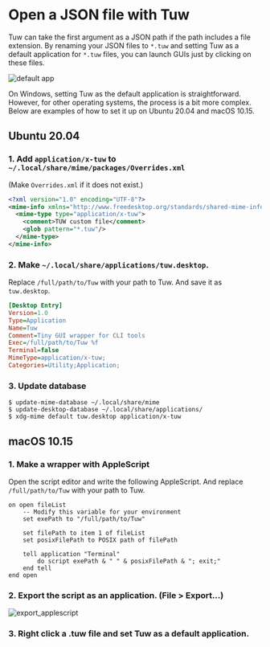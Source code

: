 # Open a JSON file with Tuw

Tuw can take the first argument as a JSON path if the path includes a file extension. 
By renaming your JSON files to `*.tuw` and setting Tuw as a default application for `*.tuw` files, 
you can launch GUIs just by clicking on these files.  

![default app](https://github.com/user-attachments/assets/73e42775-d609-4f0d-b2a1-43cb8f4455cf)

On Windows, setting Tuw as the default application is straightforward. However, for other operating systems, the process is a bit more complex. Below are examples of how to set it up on Ubuntu 20.04 and macOS 10.15.

## Ubuntu 20.04

### 1. Add `application/x-tuw` to `~/.local/share/mime/packages/Overrides.xml`

(Make `Overrides.xml` if it does not exist.)

```xml
<?xml version="1.0" encoding="UTF-8"?>
<mime-info xmlns="http://www.freedesktop.org/standards/shared-mime-info">
  <mime-type type="application/x-tuw">
    <comment>TUW custom file</comment>
    <glob pattern="*.tuw"/>
  </mime-type>
</mime-info>
```

### 2. Make `~/.local/share/applications/tuw.desktop`.

Replace `/full/path/to/Tuw` with your path to Tuw. And save it as `tuw.desktop`.

```ini
[Desktop Entry]
Version=1.0
Type=Application
Name=Tuw
Comment=Tiny GUI wrapper for CLI tools
Exec=/full/path/to/Tuw %f
Terminal=false
MimeType=application/x-tuw;
Categories=Utility;Application;
```

### 3. Update database
```console
$ update-mime-database ~/.local/share/mime
$ update-desktop-database ~/.local/share/applications/
$ xdg-mime default tuw.desktop application/x-tuw
```

## macOS 10.15

### 1. Make a wrapper with AppleScript

Open the script editor and write the following AppleScript. And replace `/full/path/to/Tuw` with your path to Tuw.

```scpt
on open fileList
    -- Modify this variable for your environment
    set exePath to "/full/path/to/Tuw"

    set filePath to item 1 of fileList
    set posixFilePath to POSIX path of filePath

    tell application "Terminal"
        do script exePath & " " & posixFilePath & "; exit;"
    end tell
end open
```

### 2. Export the script as an application. (File > Export...)

![export_applescript](https://github.com/user-attachments/assets/29a9f20f-804c-46ac-b134-a1a127b84153)


### 3. Right click a .tuw file and set Tuw as a default application.
